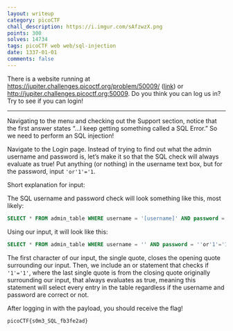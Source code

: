 ```yaml
---
layout: writeup
category: picoCTF
chall_description: https://i.imgur.com/sAfzwzX.png
points: 300
solves: 14734
tags: picoCTF web web/sql-injection
date: 1337-01-01
comments: false
---
```


There is a website running at https://jupiter.challenges.picoctf.org/problem/50009/ ([link](https://jupiter.challenges.picoctf.org/problem/50009/)) or http://jupiter.challenges.picoctf.org:50009. Do you think you can log us in? Try to see if you can login!  

---

Navigating to the menu and checking out the Support section, notice that the first answer states “...I keep getting something called a SQL Error.” So we need to perform an SQL injection!  

Navigate to the Login page. Instead of trying to find out what the admin username and password is, let’s make it so that the SQL check will always evaluate as true! Put anything (or nothing) in the username text box, but for the password, input `'or'1'='1`.  

Short explanation for input:  

The SQL username and password check will look something like this, most likely:  
```sql
SELECT * FROM admin_table WHERE username = '[username]' AND password = '[password]'
```
Using our input, it will look like this:  
```sql
SELECT * FROM admin_table WHERE username = '' AND password = ''or'1'='1'
```
The first character of our input, the single quote, closes the opening quote surrounding our input. Then, we include an or statement that checks if `'1'='1'`, where the last single quote is from the closing quote originally surrounding our input, that always evaluates as true, meaning this statement will select every entry in the table regardless if the username and password are correct or not.  

After logging in with the payload, you should receive the flag!  

    picoCTF{s0m3_SQL_fb3fe2ad}